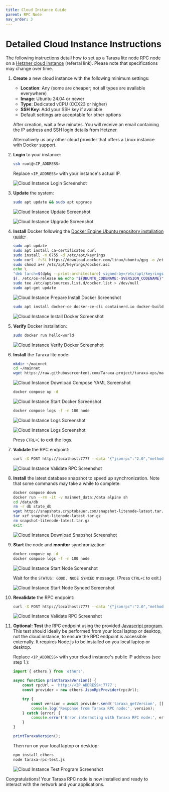 ```yaml
---
title: Cloud Instance Guide
parent: RPC Node
nav_order: 3
---
```


# Detailed Cloud Instance Instructions

The following instructions detail how to set up a Taraxa lite node RPC node on a [Hetzner cloud instance](https://hetzner.cloud/?ref=hcAgRLmB7Cos) (referral link). Please note that specifications may change over time.

1. **Create** a new cloud instance with the following minimum settings:

    * **Location**: Any (some are cheaper; not all types are available everywhere)
    * **Image**: Ubuntu 24.04 or newer
    * **Type**: Dedicated vCPU (CCX23 or higher)
    * **SSH Key**: Add your SSH key if available
    * Default settings are acceptable for other options

    After creation, wait a few minutes. You will receive an email containing the IP address and SSH login details from Hetzner.

    Alternatively us any other cloud provider that offers a Linux instance with Docker support.

1. **Login** to your instance:

    ```bash
    ssh root@<IP_ADDRESS>
    ```

    Replace `<IP_ADDRESS>` with your instance's actual IP.

    ![Cloud Instance Login Screenshot](/assets/images/cloud-install-1.webp)

1. **Update** the system:

    ```bash
    sudo apt update && sudo apt upgrade
    ```

    ![Cloud Instance Update Screenshot](/assets/images/cloud-install-2.webp)

    ![Cloud Instance Upgrade Screenshot](/assets/images/cloud-install-3.webp)

1. **Install** Docker following the [Docker Engine Ubuntu repository installation guide](https://docs.docker.com/engine/install/ubuntu/#install-using-the-repository):

    ```bash
    sudo apt update
    sudo apt install ca-certificates curl
    sudo install -m 0755 -d /etc/apt/keyrings
    sudo curl -fsSL https://download.docker.com/linux/ubuntu/gpg -o /etc/apt/keyrings/docker.asc
    sudo chmod a+r /etc/apt/keyrings/docker.asc
    echo \
    "deb [arch=$(dpkg --print-architecture) signed-by=/etc/apt/keyrings/docker.asc] https://download.docker.com/linux/ubuntu \
    $(. /etc/os-release && echo "${UBUNTU_CODENAME:-$VERSION_CODENAME}") stable" | \
    sudo tee /etc/apt/sources.list.d/docker.list > /dev/null
    sudo apt-get update
    ```

    ![Cloud Instance Prepare Install Docker Screenshot](/assets/images/cloud-install-4.webp)

    ```bash
    sudo apt install docker-ce docker-ce-cli containerd.io docker-buildx-plugin docker-compose-plugin
    ```

    ![Cloud Instance Install Docker Screenshot](/assets/images/cloud-install-5.webp)

1. **Verify** Docker installation:

    ```bash
    sudo docker run hello-world
    ```

    ![Cloud Instance Verify Docker Screenshot](/assets/images/cloud-install-6.webp)

1. **Install** the Taraxa lite node:

    ```bash
    mkdir ~/mainnet
    cd ~/mainnet
    wget https://raw.githubusercontent.com/Taraxa-project/taraxa-ops/master/taraxa_compose_mainnet/docker-compose.light.yml -O docker-compose.yml
    ```

    ![Cloud Instance Download Compose YAML Screenshot](/assets/images/cloud-install-7.webp)

    ```bash
    docker compose up -d
    ```

    ![Cloud Instance Start Docker Screenshot](/assets/images/cloud-install-8.webp)

    ```bash
    docker compose logs -f -n 100 node
    ```

    ![Cloud Instance Logs Screenshot](/assets/images/cloud-install-9.webp)

    ![Cloud Instance Logs Screenshot](/assets/images/cloud-install-10.webp)

    Press `CTRL+C` to exit the logs.

1. **Validate** the RPC endpoint:

    ```bash
    curl -X POST http://localhost:7777 --data '{"jsonrpc":"2.0","method":"taraxa_getVersion","params":[],"id":1}'
    ```

    ![Cloud Instance Validate RPC Screenshot](/assets/images/cloud-install-11.webp)

1. **Install** the latest database snapshot to speed up synchronization. Note that some commands may take a while to complete:

    ```bash
    docker compose down
    docker run --rm -it -v mainnet_data:/data alpine sh
    cd /data/db
    rm -r db state_db
    wget http://snapshots.cryptobauer.com/snapshot-litenode-latest.tar.gz
    tar xzf snapshot-litenode-latest.tar.gz
    rm snapshot-litenode-latest.tar.gz
    exit
    ```

    ![Cloud Instance Download Snapshot Screenshot](/assets/images/cloud-install-12.webp)

1. **Start** the node and **monitor** synchronization:

    ```bash
    docker compose up -d
    docker compose logs -f -n 100 node
    ```

    ![Cloud Instance Start Node Screenshot](/assets/images/cloud-install-13.webp)

    Wait for the `STATUS: GOOD. NODE SYNCED` message. (Press `CTRL+C` to exit.)

    ![Cloud Instance Start Node Synced Screenshot](/assets/images/cloud-install-14.webp)

1. **Revalidate** the RPC endpoint:

    ```bash
    curl -X POST http://localhost:7777 --data '{"jsonrpc":"2.0","method":"taraxa_getVersion","params":[],"id":1}'
    ```

    ![Cloud Instance Validate RPC Screenshot](/assets/images/cloud-install-15.webp)

1. **Optional: Test** the RPC endpoint using the provided [Javascript program](/assets/code/taraxa-rpc-test.js). This test should ideally be performed from your local laptop or desktop, not the cloud instance, to ensure the RPC endpoint is accessible externally. It requires Node.js to be installed on you local laptop or desktop.

    Replace `<IP_ADDRESS>` with your cloud instance's public IP address (see step 1.):

    ```javascript
    import { ethers } from 'ethers';

    async function printTaraxaVersion() {
        const rpcUrl = 'http://<IP_ADDRESS>:7777';
        const provider = new ethers.JsonRpcProvider(rpcUrl);

        try {
            const version = await provider.send('taraxa_getVersion', []);
            console.log('Response from Taraxa RPC node:', version);
        } catch (error) {
            console.error('Error interacting with Taraxa RPC node:', error);
        }
    }

    printTaraxaVersion();
    ```

    Then run on your local laptop or desktop:

    ```bash
    npm install ethers
    node taraxa-rpc-test.js
    ```

    ![Cloud Instance Test Program Screenshot](/assets/images/cloud-install-16.webp)

Congratulations! Your Taraxa RPC node is now installed and ready to interact with the network and your applications.
